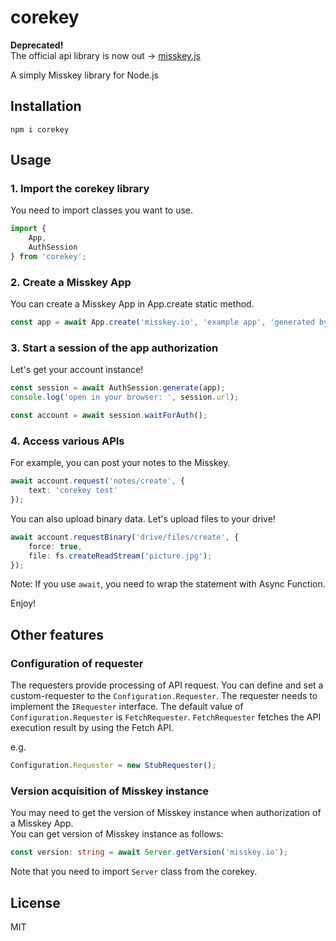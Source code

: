 # corekey
**Deprecated!**  
The official api library is now out -> [misskey.js](https://github.com/misskey-dev/misskey.js)  
  
A simply Misskey library for Node.js  

## Installation
```
npm i corekey
```

## Usage
### 1. Import the corekey library
You need to import classes you want to use.
```ts
import {
	App,
	AuthSession
} from 'corekey';
```

### 2. Create a Misskey App
You can create a Misskey App in App.create static method.
```ts
const app = await App.create('misskey.io', 'example app', 'generated by corekey', ['write:notes']);
```

### 3. Start a session of the app authorization
Let's get your account instance!
```ts
const session = await AuthSession.generate(app);
console.log('open in your browser: ', session.url);

const account = await session.waitForAuth();
```

### 4. Access various APIs
For example, you can post your notes to the Misskey.
```ts
await account.request('notes/create', {
	text: 'corekey test'
});
```

You can also upload binary data. Let's upload files to your drive!
```ts
await account.requestBinary('drive/files/create', {
	force: true,
	file: fs.createReadStream('picture.jpg');
});
```

Note: If you use `await`, you need to wrap the statement with Async Function.

Enjoy!

## Other features
### Configuration of requester
The requesters provide processing of API request.
You can define and set a custom-requester to the `Configuration.Requester`.
The requester needs to implement the `IRequester` interface.
The default value of `Configuration.Requester` is `FetchRequester`.
`FetchRequester` fetches the API execution result by using the Fetch API.

e.g.
```ts
Configuration.Requester = new StubRequester();
```

### Version acquisition of Misskey instance
You may need to get the version of Misskey instance when authorization of a Misskey App.  
You can get version of Misskey instance as follows:
```ts
const version: string = await Server.getVersion('misskey.io');
```
Note that you need to import `Server` class from the corekey.

## License
MIT
